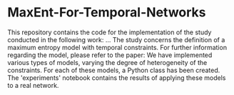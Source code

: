 # MaxEnt-For-Temporal-Networks

This repository contains the code for the implementation of the study conducted in the following work: ...
The study concerns the definition of a maximum entropy model with temporal constraints. For further information regarding the model, please refer to the paper:
We have implemented various types of models, varying the degree of heterogeneity of the constraints. For each of these models, a Python class has been created. The 'experiments' notebook contains the results of applying these models to a real network.
